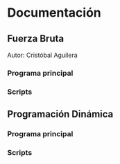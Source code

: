 # Documentación

## Fuerza Bruta
   Autor: Cristóbal Aguilera
### Programa principal

### Scripts

## Programación Dinámica

### Programa principal

### Scripts

